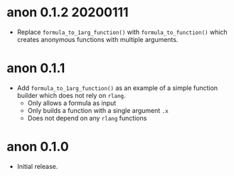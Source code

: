 
# anon 0.1.2  20200111

* Replace `formula_to_1arg_function()` with `formula_to_function()` which 
  creates anonymous functions with multiple arguments.
  
  
# anon 0.1.1

* Add `formula_to_1arg_function()` as an example of a simple function builder
  which does not rely on `rlang`.
    * Only allows a formula as input
    * Only builds a function with a single argument `.x`
    * Does not depend on any `rlang` functions

# anon 0.1.0

* Initial release.
